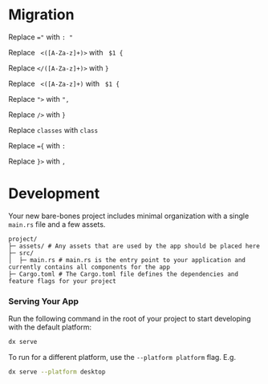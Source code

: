 # Migration

Replace `="` with `: "`

Replace ` <([A-Za-z]+)>` with ` $1 {`

Replace `</([A-Za-z]+)>` with `}`

Replace ` <([A-Za-z]+)` with ` $1 {`

Replace `">` with `",`

Replace `/>` with `}`

Replace `classes` with `class`

Replace `={` with `: `

Replace `}>` with `,`

# Development

Your new bare-bones project includes minimal organization with a single `main.rs` file and a few assets.

```
project/
├─ assets/ # Any assets that are used by the app should be placed here
├─ src/
│  ├─ main.rs # main.rs is the entry point to your application and currently contains all components for the app
├─ Cargo.toml # The Cargo.toml file defines the dependencies and feature flags for your project
```

### Serving Your App

Run the following command in the root of your project to start developing with the default platform:

```bash
dx serve
```

To run for a different platform, use the `--platform platform` flag. E.g.
```bash
dx serve --platform desktop
```

